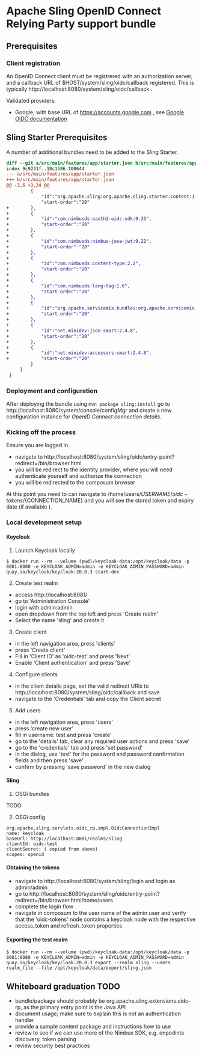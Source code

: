 # Apache Sling OpenID Connect Relying Party support bundle

## Prerequisites

### Client registration

An OpenID Connect client must be registrered with an authorization server, and a callback URL of $HOST/system/sling/oidc/callback registered. This is typically http://localhost:8080/system/sling/oidc/callback .

Validated providers:

- Google, with base URL of https://accounts.google.com , see [Google OIDC documentation](https://developers.google.com/identity/protocols/oauth2/openid-connect)

## Sling Starter Prerequisites

A number of additional bundles need to be added to the Sling Starter.

```diff
diff --git a/src/main/features/app/starter.json b/src/main/features/app/starter.json
index 9c9231f..18c1586 100644
--- a/src/main/features/app/starter.json
+++ b/src/main/features/app/starter.json
@@ -3,6 +3,34 @@
         {
             "id":"org.apache.sling:org.apache.sling.starter.content:1.0.12",
             "start-order":"20"
+        },
+        {
+            "id":"com.nimbusds:oauth2-oidc-sdk:9.35",
+            "start-order":"20"
+        },
+        {
+            "id":"com.nimbusds:nimbus-jose-jwt:9.22",
+            "start-order":"20"
+        },
+        {
+            "id":"com.nimbusds:content-type:2.2",
+            "start-order":"20"
+        },
+        {
+            "id":"com.nimbusds:lang-tag:1.6",
+            "start-order":"20"
+        },
+        {
+            "id":"org.apache.servicemix.bundles:org.apache.servicemix.bundles.jcip-annotations:1.0_2",
+            "start-order":"20"
+        },
+        {
+            "id":"net.minidev:json-smart:2.4.8",
+            "start-order":"20"
+        },
+        {
+            "id":"net.minidev:accessors-smart:2.4.8",
+            "start-order":"20"
         }
     ]
 }

```

### Deployment and configuration

After deploying the bundle using `mvn package sling:install` go to http://localhost:8080/system/console/configMgr and create a new configuration instance for _OpenID Connect connection details_.

### Kicking off the process

Ensure you are logged in.

- navigate to http://localhost:8080/system/sling/oidc/entry-point?redirect=/bin/browser.html
- you will be redirect to the identity provider, where you will need authenticate yourself and authorize the connection
- you will be redirected to the composum browser

At this point you need to can navigate to /home/users/${USERNAME}/oidc-tokens/${CONNECTION_NAME} and you will see the stored token and expiry date (if available ).


### Local development setup

#### Keycloak

1. Launch Keycloak locally

```
$ docker run --rm --volume (pwd)/keycloak-data:/opt/keycloak/data -p 8081:8080 -e KEYCLOAK_ADMIN=admin -e KEYCLOAK_ADMIN_PASSWORD=admin quay.io/keycloak/keycloak:20.0.3 start-dev
```

2. Create test realm

- access http://localhost:8081/
- go to 'Administration Console'
- login with admin:admin
- open dropdown from the top left and press 'Create realm'
- Select the name 'sling' and create it

3. Create client

- in the left navigation area, press 'clients'
- press 'Create client'
- Fill in 'Client ID' as 'oidc-test' and press 'Next'
- Enable 'Client authentication' and press 'Save'

4. Configure clients

- in the client details page, set the valid redirect URIs to http://localhost:8080/system/sling/oidc/callback and save
- navigate to the 'Credentials' tab and copy the Client secret

5. Add users

- in the left navigation area, press 'users'
- press 'create new user'
- fill in username: test and press 'create'
- go to the 'details' tab, clear any required user actions and press 'save'
- go to the 'credentials' tab and press 'set password'
- in the dialog, use 'test' for the password and password confirmation fields and then press 'save'
- confirm by pressing 'save password' in the new dialog

#### Sling
 
1. OSGi bundles

TODO

2. OSGi config

```
org.apache.sling.servlets.oidc_rp.impl.OidcConnectionImpl
name: keycloak
baseUrl: http://localhost:8081/realms/sling
clientId: oidc-test
clientSecret: ( copied from above)
scopes: openid 

```

#### Obtaining the tokens

- navigate to http://localhost:8080/system/sling/login and login as admin/admin
- go to http://localhost:8080/system/sling/oidc/entry-point?redirect=/bin/browser.html/home/users
- complete the login flow
- navigate in composum to the user name of the admin user and verify that the 'oidc-tokens' node contains a keycloak node with the respective access_token and refresh_token properties 

#### Exporting the test realm

```
$ docker run --rm --volume (pwd)/keycloak-data:/opt/keycloak/data -p 8081:8080 -e KEYCLOAK_ADMIN=admin -e KEYCLOAK_ADMIN_PASSWORD=admin quay.io/keycloak/keycloak:20.0.3 export --realm sling --users realm_file --file /opt/keycloak/data/export/sling.json
```

## Whiteboard graduation TODO 

- bundle/package should probably be org.apache.sling.extensions.oidc-rp, as the primary entry point is the Java API
- document usage; make sure to explain this is _not_ an authentication handler
- provide a sample content package and instructions how to use
- review to see if we can use more of the Nimbus SDK, e.g. enpodints discovery, token parsing
- review security best practices
